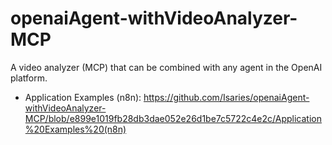 # openaiAgent-withVideoAnalyzer-MCP
A video analyzer (MCP) that can be combined with any agent in the OpenAI platform.
- Application Examples (n8n): https://github.com/Isaries/openaiAgent-withVideoAnalyzer-MCP/blob/e899e1019fb28db3dae052e26d1be7c5722c4e2c/Application%20Examples%20(n8n)
